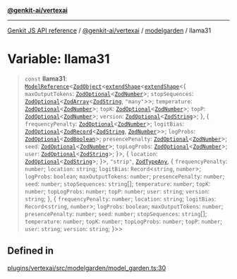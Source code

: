 [**@genkit-ai/vertexai**](../../README.md)

***

[Genkit JS API reference](../../../../README.md) / [@genkit-ai/vertexai](../../README.md) / [modelgarden](../README.md) / llama31

# Variable: llama31

> `const` **llama31**: [`ModelReference`](../../../../genkit/interfaces/ModelReference.md)\<[`ZodObject`](../../../../genkit/namespaces/z/classes/ZodObject.md)\<[`extendShape`](../../../../genkit/namespaces/z/namespaces/objectUtil/type-aliases/extendShape.md)\<[`extendShape`](../../../../genkit/namespaces/z/namespaces/objectUtil/type-aliases/extendShape.md)\<\{ `maxOutputTokens`: [`ZodOptional`](../../../../genkit/namespaces/z/classes/ZodOptional.md)\<[`ZodNumber`](../../../../genkit/namespaces/z/classes/ZodNumber.md)\>; `stopSequences`: [`ZodOptional`](../../../../genkit/namespaces/z/classes/ZodOptional.md)\<[`ZodArray`](../../../../genkit/namespaces/z/classes/ZodArray.md)\<[`ZodString`](../../../../genkit/namespaces/z/classes/ZodString.md), `"many"`\>\>; `temperature`: [`ZodOptional`](../../../../genkit/namespaces/z/classes/ZodOptional.md)\<[`ZodNumber`](../../../../genkit/namespaces/z/classes/ZodNumber.md)\>; `topK`: [`ZodOptional`](../../../../genkit/namespaces/z/classes/ZodOptional.md)\<[`ZodNumber`](../../../../genkit/namespaces/z/classes/ZodNumber.md)\>; `topP`: [`ZodOptional`](../../../../genkit/namespaces/z/classes/ZodOptional.md)\<[`ZodNumber`](../../../../genkit/namespaces/z/classes/ZodNumber.md)\>; `version`: [`ZodOptional`](../../../../genkit/namespaces/z/classes/ZodOptional.md)\<[`ZodString`](../../../../genkit/namespaces/z/classes/ZodString.md)\>; \}, \{ `frequencyPenalty`: [`ZodOptional`](../../../../genkit/namespaces/z/classes/ZodOptional.md)\<[`ZodNumber`](../../../../genkit/namespaces/z/classes/ZodNumber.md)\>; `logitBias`: [`ZodOptional`](../../../../genkit/namespaces/z/classes/ZodOptional.md)\<[`ZodRecord`](../../../../genkit/namespaces/z/classes/ZodRecord.md)\<[`ZodString`](../../../../genkit/namespaces/z/classes/ZodString.md), [`ZodNumber`](../../../../genkit/namespaces/z/classes/ZodNumber.md)\>\>; `logProbs`: [`ZodOptional`](../../../../genkit/namespaces/z/classes/ZodOptional.md)\<[`ZodBoolean`](../../../../genkit/namespaces/z/classes/ZodBoolean.md)\>; `presencePenalty`: [`ZodOptional`](../../../../genkit/namespaces/z/classes/ZodOptional.md)\<[`ZodNumber`](../../../../genkit/namespaces/z/classes/ZodNumber.md)\>; `seed`: [`ZodOptional`](../../../../genkit/namespaces/z/classes/ZodOptional.md)\<[`ZodNumber`](../../../../genkit/namespaces/z/classes/ZodNumber.md)\>; `topLogProbs`: [`ZodOptional`](../../../../genkit/namespaces/z/classes/ZodOptional.md)\<[`ZodNumber`](../../../../genkit/namespaces/z/classes/ZodNumber.md)\>; `user`: [`ZodOptional`](../../../../genkit/namespaces/z/classes/ZodOptional.md)\<[`ZodString`](../../../../genkit/namespaces/z/classes/ZodString.md)\>; \}\>, \{ `location`: [`ZodOptional`](../../../../genkit/namespaces/z/classes/ZodOptional.md)\<[`ZodString`](../../../../genkit/namespaces/z/classes/ZodString.md)\>; \}\>, `"strip"`, [`ZodTypeAny`](../../../../genkit/namespaces/z/type-aliases/ZodTypeAny.md), \{ `frequencyPenalty`: `number`; `location`: `string`; `logitBias`: `Record`\<`string`, `number`\>; `logProbs`: `boolean`; `maxOutputTokens`: `number`; `presencePenalty`: `number`; `seed`: `number`; `stopSequences`: `string`[]; `temperature`: `number`; `topK`: `number`; `topLogProbs`: `number`; `topP`: `number`; `user`: `string`; `version`: `string`; \}, \{ `frequencyPenalty`: `number`; `location`: `string`; `logitBias`: `Record`\<`string`, `number`\>; `logProbs`: `boolean`; `maxOutputTokens`: `number`; `presencePenalty`: `number`; `seed`: `number`; `stopSequences`: `string`[]; `temperature`: `number`; `topK`: `number`; `topLogProbs`: `number`; `topP`: `number`; `user`: `string`; `version`: `string`; \}\>\>

## Defined in

[plugins/vertexai/src/modelgarden/model\_garden.ts:30](https://github.com/firebase/genkit/blob/286538acadb0c266800cfa4edc099546226d5af8/js/plugins/vertexai/src/modelgarden/model_garden.ts#L30)
